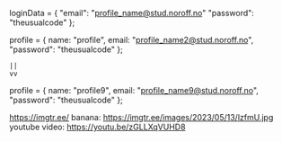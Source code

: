 loginData = {
        "email": "profile_name@stud.noroff.no"
        "password": "theusualcode"
    };

profile = { 
        name: "profile", 
        email: "profile_name2@stud.noroff.no",
        "password": "theusualcode"
    };

    ||
    vv
    
profile = { 
        name: "profile9", 
        email: "profile_name9@stud.noroff.no",
        "password": "theusualcode"
    };

https://imgtr.ee/
banana: https://imgtr.ee/images/2023/05/13/lzfmU.jpg
youtube video: https://youtu.be/zGLLXqVUHD8